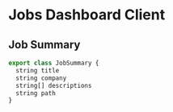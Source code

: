 # Jobs Dashboard Client

## Job Summary

```typescript
export class JobSummary {
  string title
  string company
  string[] descriptions
  string path
}
```
